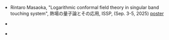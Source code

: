 - Rintaro Masaoka, "Logarithmic conformal field theory in singular band touching system", 熱場の量子論とその応用, ISSP, (Sep. 3-5, 2025) [poster](/resources/202509/poster_fCQCP.pdf)

- ~~~<u>Rintaro Masaoka</u>~~~, Tomohiro Soejima, Haruki Watanabe, "Rigorous lower bound on dynamical exponents of critical frustration-free systems", FoPM International Symposium (Feb. 18, 2025) [poster](/resources/202503/foPM_poster.pdf)

- ~~~<u>政岡凜太郎</u>~~~，副島智大，渡辺悠樹，「臨界的なフラストレーションフリー系における動的臨界指数の厳密な下限」，第69回物性若手夏の学校，西浦温泉ホテル龍城 (Aug. 2 – 6, 2024)